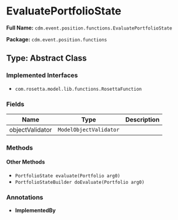 # EvaluatePortfolioState

**Full Name:** `cdm.event.position.functions.EvaluatePortfolioState`

**Package:** `cdm.event.position.functions`

## Type: Abstract Class

### Implemented Interfaces

- `com.rosetta.model.lib.functions.RosettaFunction`

### Fields

| Name | Type | Description |
|------|------|-------------|
| objectValidator | `ModelObjectValidator` |  |

### Methods

#### Other Methods

- `PortfolioState evaluate(Portfolio arg0)`
- `PortfolioStateBuilder doEvaluate(Portfolio arg0)`

### Annotations

- **ImplementedBy**

